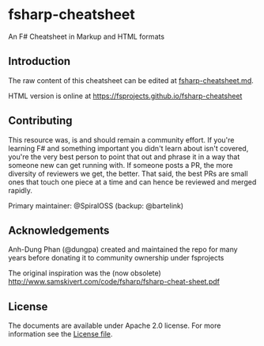 fsharp-cheatsheet
=================

An F# Cheatsheet in Markup and HTML formats

## Introduction

The raw content of this cheatsheet can be edited at [fsharp-cheatsheet.md](docs/fsharp-cheatsheet.md).

HTML version is online at https://fsprojects.github.io/fsharp-cheatsheet

## Contributing

This resource was, is and should remain a community effort. If you're learning F# and something important you didn't learn about isn't covered, you're the very best person to point that out and phrase it in a way that someone new can get running with. If someone posts a PR, the more diversity of reviewers we get, the better. That said, the best PRs are small ones that touch one piece at a time and can hence be reviewed and merged rapidly.

Primary maintainer: @SpiralOSS (backup: @bartelink)

## Acknowledgements

Anh-Dung Phan (@dungpa) created and maintained the repo for many years before donating it to community ownership under fsprojects

The original inspiration was the (now obsolete) http://www.samskivert.com/code/fsharp/fsharp-cheat-sheet.pdf

## License

The documents are available under Apache 2.0 license. 
For more information see the [License file](LICENSE.md).
